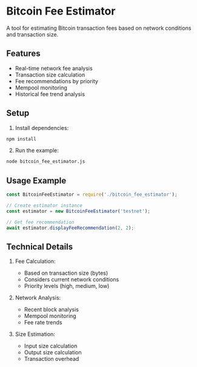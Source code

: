 # Bitcoin Fee Estimator

A tool for estimating Bitcoin transaction fees based on network conditions and transaction size.

## Features

- Real-time network fee analysis
- Transaction size calculation
- Fee recommendations by priority
- Mempool monitoring
- Historical fee trend analysis

## Setup

1. Install dependencies:
```bash
npm install
```

2. Run the example:
```bash
node bitcoin_fee_estimator.js
```

## Usage Example

```javascript
const BitcoinFeeEstimator = require('./bitcoin_fee_estimator');

// Create estimator instance
const estimator = new BitcoinFeeEstimator('testnet');

// Get fee recommendation
await estimator.displayFeeRecommendation(2, 2);
```

## Technical Details

1. Fee Calculation:
   - Based on transaction size (bytes)
   - Considers current network conditions
   - Priority levels (high, medium, low)

2. Network Analysis:
   - Recent block analysis
   - Mempool monitoring
   - Fee rate trends

3. Size Estimation:
   - Input size calculation
   - Output size calculation
   - Transaction overhead